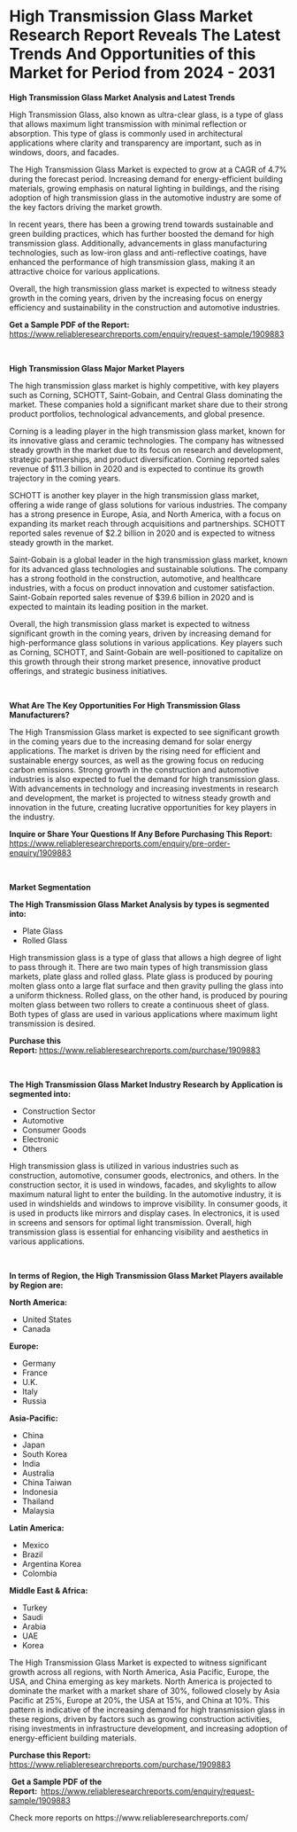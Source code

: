 <p><h1>High Transmission Glass Market Research Report Reveals The Latest Trends And Opportunities of this Market for Period from 2024 - 2031</h1></p><p><strong>High Transmission Glass Market Analysis and Latest Trends</strong></p>
<p><p>High Transmission Glass, also known as ultra-clear glass, is a type of glass that allows maximum light transmission with minimal reflection or absorption. This type of glass is commonly used in architectural applications where clarity and transparency are important, such as in windows, doors, and facades.</p><p>The High Transmission Glass Market is expected to grow at a CAGR of 4.7% during the forecast period. Increasing demand for energy-efficient building materials, growing emphasis on natural lighting in buildings, and the rising adoption of high transmission glass in the automotive industry are some of the key factors driving the market growth.</p><p>In recent years, there has been a growing trend towards sustainable and green building practices, which has further boosted the demand for high transmission glass. Additionally, advancements in glass manufacturing technologies, such as low-iron glass and anti-reflective coatings, have enhanced the performance of high transmission glass, making it an attractive choice for various applications.</p><p>Overall, the high transmission glass market is expected to witness steady growth in the coming years, driven by the increasing focus on energy efficiency and sustainability in the construction and automotive industries.</p></p>
<p><strong>Get a Sample PDF of the Report:&nbsp;</strong> <a href="https://www.reliableresearchreports.com/enquiry/request-sample/1909883">https://www.reliableresearchreports.com/enquiry/request-sample/1909883</a></p>
<p>&nbsp;</p>
<p><strong>High Transmission Glass Major Market Players</strong></p>
<p><p>The high transmission glass market is highly competitive, with key players such as Corning, SCHOTT, Saint-Gobain, and Central Glass dominating the market. These companies hold a significant market share due to their strong product portfolios, technological advancements, and global presence.</p><p>Corning is a leading player in the high transmission glass market, known for its innovative glass and ceramic technologies. The company has witnessed steady growth in the market due to its focus on research and development, strategic partnerships, and product diversification. Corning reported sales revenue of $11.3 billion in 2020 and is expected to continue its growth trajectory in the coming years.</p><p>SCHOTT is another key player in the high transmission glass market, offering a wide range of glass solutions for various industries. The company has a strong presence in Europe, Asia, and North America, with a focus on expanding its market reach through acquisitions and partnerships. SCHOTT reported sales revenue of $2.2 billion in 2020 and is expected to witness steady growth in the market.</p><p>Saint-Gobain is a global leader in the high transmission glass market, known for its advanced glass technologies and sustainable solutions. The company has a strong foothold in the construction, automotive, and healthcare industries, with a focus on product innovation and customer satisfaction. Saint-Gobain reported sales revenue of $39.6 billion in 2020 and is expected to maintain its leading position in the market.</p><p>Overall, the high transmission glass market is expected to witness significant growth in the coming years, driven by increasing demand for high-performance glass solutions in various applications. Key players such as Corning, SCHOTT, and Saint-Gobain are well-positioned to capitalize on this growth through their strong market presence, innovative product offerings, and strategic business initiatives.</p></p>
<p>&nbsp;</p>
<p><strong>What Are The Key Opportunities For High Transmission Glass Manufacturers?</strong></p>
<p><p>The High Transmission Glass market is expected to see significant growth in the coming years due to the increasing demand for solar energy applications. The market is driven by the rising need for efficient and sustainable energy sources, as well as the growing focus on reducing carbon emissions. Strong growth in the construction and automotive industries is also expected to fuel the demand for high transmission glass. With advancements in technology and increasing investments in research and development, the market is projected to witness steady growth and innovation in the future, creating lucrative opportunities for key players in the industry.</p></p>
<p><strong>Inquire or Share Your Questions If Any Before Purchasing This Report:</strong> <a href="https://www.reliableresearchreports.com/enquiry/pre-order-enquiry/1909883">https://www.reliableresearchreports.com/enquiry/pre-order-enquiry/1909883</a></p>
<p>&nbsp;</p>
<p><strong>Market Segmentation</strong></p>
<p><strong>The High Transmission Glass Market Analysis by types is segmented into:</strong></p>
<p><ul><li>Plate Glass</li><li>Rolled Glass</li></ul></p>
<p><p>High transmission glass is a type of glass that allows a high degree of light to pass through it. There are two main types of high transmission glass markets, plate glass and rolled glass. Plate glass is produced by pouring molten glass onto a large flat surface and then gravity pulling the glass into a uniform thickness. Rolled glass, on the other hand, is produced by pouring molten glass between two rollers to create a continuous sheet of glass. Both types of glass are used in various applications where maximum light transmission is desired.</p></p>
<p><strong>Purchase this Report:&nbsp;</strong><a href="https://www.reliableresearchreports.com/purchase/1909883">https://www.reliableresearchreports.com/purchase/1909883</a></p>
<p>&nbsp;</p>
<p><strong>The High Transmission Glass Market Industry Research by Application is segmented into:</strong></p>
<p><ul><li>Construction Sector</li><li>Automotive</li><li>Consumer Goods</li><li>Electronic</li><li>Others</li></ul></p>
<p><p>High transmission glass is utilized in various industries such as construction, automotive, consumer goods, electronics, and others. In the construction sector, it is used in windows, facades, and skylights to allow maximum natural light to enter the building. In the automotive industry, it is used in windshields and windows to improve visibility. In consumer goods, it is used in products like mirrors and display cases. In electronics, it is used in screens and sensors for optimal light transmission. Overall, high transmission glass is essential for enhancing visibility and aesthetics in various applications.</p></p>
<p>&nbsp;</p>
<p><strong>In terms of Region, the High Transmission Glass Market Players available by Region are:</strong></p>
<p>
    <p> <strong> North America: </strong>
        <ul>
            <li>United States</li>
            <li>Canada</li>
        </ul>
        </p> 
    <p> <strong> Europe: </strong>
        <ul>
            <li>Germany</li>
            <li>France</li>
            <li>U.K.</li>
            <li>Italy</li>
            <li>Russia</li>
        </ul>
        </p> 
    <p> <strong> Asia-Pacific: </strong>
        <ul>
            <li>China</li>
            <li>Japan</li>
            <li>South Korea</li>
            <li>India</li>
            <li>Australia</li>
            <li>China Taiwan</li>
            <li>Indonesia</li>
            <li>Thailand</li>
            <li>Malaysia</li>
        </ul>
        </p> 
    <p> <strong> Latin America: </strong>
        <ul>
            <li>Mexico</li>
            <li>Brazil</li>
            <li>Argentina Korea</li>
            <li>Colombia</li>
        </ul>
        </p> 
    <p> <strong> Middle East & Africa: </strong>
        <ul>
            <li>Turkey</li>
            <li>Saudi</li>
            <li>Arabia</li>
            <li>UAE</li>
            <li>Korea</li>
        </ul>
    </p>
    </p>
<p><p>The High Transmission Glass Market is expected to witness significant growth across all regions, with North America, Asia Pacific, Europe, the USA, and China emerging as key markets. North America is projected to dominate the market with a market share of 30%, followed closely by Asia Pacific at 25%, Europe at 20%, the USA at 15%, and China at 10%. This pattern is indicative of the increasing demand for high transmission glass in these regions, driven by factors such as growing construction activities, rising investments in infrastructure development, and increasing adoption of energy-efficient building materials.</p></p>
<p><strong>Purchase this Report: </strong><a href="https://www.reliableresearchreports.com/purchase/1909883">https://www.reliableresearchreports.com/purchase/1909883</a></p>
<p>&nbsp;<strong>Get a Sample PDF of the Report:&nbsp;&nbsp;</strong><a href="https://www.reliableresearchreports.com/enquiry/request-sample/1909883">https://www.reliableresearchreports.com/enquiry/request-sample/1909883</a></p>
<p><strong></strong></p>
<p>Check more reports on https://www.reliableresearchreports.com/</p>